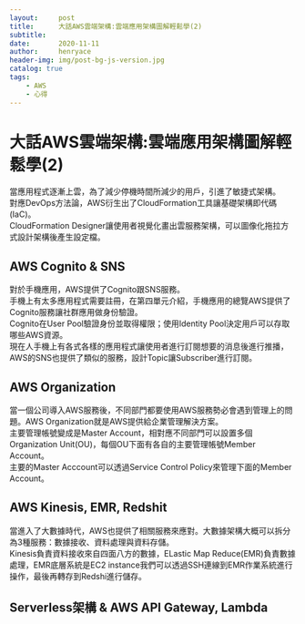 ```yaml
---
layout:     post
title:      大話AWS雲端架構:雲端應用架構圖解輕鬆學(2)
subtitle:   
date:       2020-11-11
author:     henryace
header-img: img/post-bg-js-version.jpg
catalog: true
tags:
    - AWS
    - 心得
---
```

# 大話AWS雲端架構:雲端應用架構圖解輕鬆學(2)

當應用程式逐漸上雲，為了減少停機時間所減少的用戶，引進了敏捷式架構。<br>
對應DevOps方法論，AWS衍生出了CloudFormation工具讓基礎架構即代碼(IaC)。<br>
CloudFormation Designer讓使用者視覺化畫出雲服務架構，可以圖像化拖拉方式設計架構後產生設定檔。<br>

## AWS Cognito & SNS
對於手機應用，AWS提供了Cognito跟SNS服務。<br>
手機上有太多應用程式需要註冊，在第四單元介紹，手機應用的總覽AWS提供了Cognito服務讓社群應用做身份驗證。<br>
Cognito在User Pool驗證身份並取得權限；使用Identity Pool決定用戶可以存取哪些AWS資源。<br>
現在人手機上有各式各樣的應用程式讓使用者進行訂閱想要的消息後進行推播，AWS的SNS也提供了類似的服務，設計Topic讓Subscriber進行訂閱。<br>

## AWS Organization
當一個公司導入AWS服務後，不同部門都要使用AWS服務勢必會遇到管理上的問題。AWS Organization就是AWS提供給企業管理解決方案。<br>
主要管理帳號變成是Master Account，相對應不同部門可以設置多個Organization Unit(OU)，每個OU下面有各自的主要管理帳號Member Account。<br>
主要的Master Acccount可以透過Service Control Policy來管理下面的Member Account。

## AWS Kinesis, EMR, Redshit
當進入了大數據時代，AWS也提供了相關服務來應對。大數據架構大概可以拆分為3種服務：數據接收、資料處理與資料存儲。<br>
Kinesis負責資料接收來自四面八方的數據，ELastic Map Reduce(EMR)負責數據處理，EMR底層系統是EC2 instance我們可以透過SSH連線到EMR作業系統進行操作，最後再轉存到Redshi進行儲存。

## Serverless架構 & AWS API Gateway, Lambda
